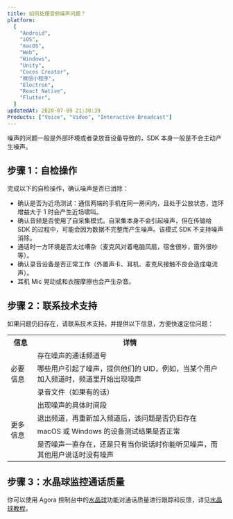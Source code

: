 ```yaml
---
title: 如何处理音频噪声问题？
platform:
  [
    "Android",
    "iOS",
    "macOS",
    "Web",
    "Windows",
    "Unity",
    "Cocos Creator",
    "微信小程序",
    "Electron",
    "React Native",
    "Flutter",
  ]
updatedAt: 2020-07-09 21:30:39
Products: ["Voice", "Video", "Interactive Broadcast"]
---
```


噪声的问题一般是外部环境或者录放音设备导致的，SDK 本身一般是不会主动产生噪声。

## 步骤 1：自检操作

完成以下的自检操作，确认噪声是否已消除：

- 确认是否为近场测试：通信两端的手机在同一房间内，且处于公放状态，连环增益大于 1 时会产生近场啸叫。
- 确认音频是否使用了自采集模式。自采集本身不会引起噪声，但在传输给 SDK 的过程中，可能会因为数据不完整而产生噪声。该模式 SDK 不支持噪声消除。
- 通话时一方环境是否太过嘈杂（麦克风对着电脑风扇，宿舍很吵，窗外很吵等）。
- 确认录音设备是否正常工作（外置声卡、耳机、麦克风接触不良会造成电流声）。
- 耳机 Mic 晃动或和衣服摩擦也会产生杂音。

## 步骤 2：联系技术支持

如果问题仍旧存在，请联系技术支持，并提供以下信息，方便快速定位问题：

<table>
  <tr>
    <th>信息</th>
    <th>详情</th>
  </tr>
  <tr>
    <td rowspan="3">必要信息</td>
    <td>存在噪声的通话频道号</td>
  </tr>
  <tr>
    <td>哪些用户引起了噪声，提供他们的 UID，例如，当某个用户加入频道时，频道里开始出现噪声</td>
  </tr>
  <tr>
    <td>录音文件（如果有的话）</td>
  </tr>
  <tr>
    <td rowspan="4">更多信息</td>
    <td>出现噪声的具体时间段</td>
  </tr>
  <tr>
    <td>退出频道，再重新加入频道后，该问题是否仍旧存在</td>
  </tr>
  <tr>
    <td>macOS 或 Windows 的设备测试结果是否正常</td>
  </tr>
  <tr>
    <td>是否噪声一直存在，还是只有当你说话时你能听见噪声，而其他用户说话时没有噪声</td>
  </tr>
</table>

## 步骤 3：水晶球监控通话质量

你可以使用 Agora 控制台中的[水晶球](https://dashboard.agora.io/analytics/call/search)功能对通话质量进行跟踪和反馈，详见[水晶球教程](https://dashboard.agora.io/analytics/call/tutorial?_ga=2.197716463.1125435494.1542623251-764614247.1539586349)。
